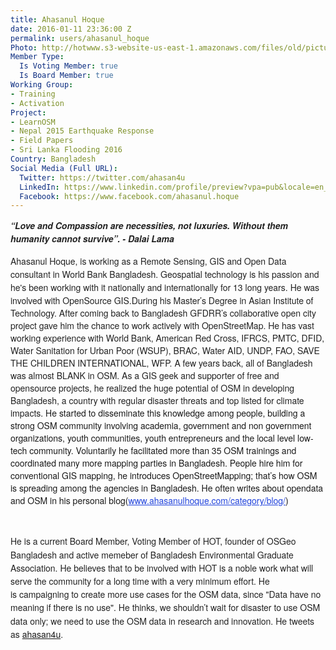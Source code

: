 ```yaml
---
title: Ahasanul Hoque
date: 2016-01-11 23:36:00 Z
permalink: users/ahasanul_hoque
Photo: http://hotwww.s3-website-us-east-1.amazonaws.com/files/old/pictures/picture-319-1452842533.jpg
Member Type:
  Is Voting Member: true
  Is Board Member: true
Working Group:
- Training
- Activation
Project:
- LearnOSM
- Nepal 2015 Earthquake Response
- Field Papers
- Sri Lanka Flooding 2016
Country: Bangladesh
Social Media (Full URL):
  Twitter: https://twitter.com/ahasan4u
  LinkedIn: https://www.linkedin.com/profile/preview?vpa=pub&locale=en_US
  Facebook: https://www.facebook.com/ahasanul.hoque
---
```


<p><em><strong><span style="color: #222222; font-family: 'Helvetica Neue', Arial, sans-serif; font-size: 14px; line-height: 21.2113px;"><span style="font-family: 'Helvetica Neue', Arial, sans-serif; font-size: 14px; font-variant-ligatures: normal; font-variant-caps: normal;">“Love and Compassion are necessities, not luxuries. Without them humanity cannot survive”. - Dalai Lama</span></span></strong></em></p><p><span style="color: #222222; font-family: 'Helvetica Neue', Arial, sans-serif; font-size: 14px; line-height: 21.2113px;">Ahasanul Hoque, is working as a Remote Sensing, GIS and Open Data consultant in World Bank Bangladesh. Geospatial technology is his passion and he's been working with it nationally and internationally for 13 long years.&nbsp;</span><span style="color: #222222; font-family: 'Helvetica Neue', Arial, sans-serif; font-size: 14px; font-style: normal; font-variant-ligatures: normal; font-variant-caps: normal; font-weight: normal;">He was involved with OpenSource GIS.</span><span style="color: #222222; font-family: 'Helvetica Neue', Arial, sans-serif; font-size: 14px;">During his Master’s Degree in Asian Institute of Technology. After coming back to Bangladesh GFDRR’s collaborative open city project gave him the chance to work actively with OpenStreetMap. He has vast working experience with World Bank, American Red Cross, IFRCS, PMTC, DFID, Water Sanitation for Urban Poor (WSUP), BRAC, Water AID, UNDP, FAO, SAVE THE CHILDREN INTERNATIONAL, WFP. A few years back, all of Bangladesh was almost BLANK in OSM. As a GIS geek and supporter of free and opensource projects, he realized the huge potential of OSM in developing Bangladesh, a country with regular disaster threats and top listed for climate impacts.&nbsp;</span><span style="font-family: 'Helvetica Neue', Arial, sans-serif; font-size: 14px; font-style: normal; font-variant-ligatures: normal; font-variant-caps: normal; font-weight: normal;">He started to disseminate this knowledge among people, building a strong OSM community involving academia, government and non government organizations, youth communities, youth entrepreneurs and the local level low-tech community. Voluntarily he facilitated more than 35 OSM trainings and coordinated many more mapping parties in Bangladesh. People hire him for conventional GIS mapping, he introduces OpenStreetMapping; that’s how OSM is spreading among the agencies in Bangladesh. He often writes about opendata and OSM in his personal blog(</span><a style="box-sizing: border-box; color: #2244dd; -webkit-appearance: none; outline: 0px; font-family: 'Helvetica Neue', Arial, sans-serif; font-size: 14px; font-style: normal; font-variant-ligatures: normal; font-variant-caps: normal; font-weight: normal;" href="http://www.ahasanulhoque.com/category/blog/" rel="nofollow">www.ahasanulhoque.com/category/blog/</a><span style="font-family: 'Helvetica Neue', Arial, sans-serif; font-size: 14px; font-style: normal; font-variant-ligatures: normal; font-variant-caps: normal; font-weight: normal;">)</span></p><p>&nbsp;</p><p><span style="color: #222222; font-family: 'Helvetica Neue', Arial, sans-serif; font-size: 14px; line-height: 21.2113px;">He is a current Board Member, Voting Member of HOT, founder of OSGeo Bangladesh and active memeber of Bangladesh Environmental Graduate Association.&nbsp;<span style="font-family: 'Helvetica Neue', Arial, sans-serif; font-size: 14px; font-style: normal; font-variant-ligatures: normal; font-variant-caps: normal; font-weight: normal;">He believes that to be involved with HOT is a noble work what will serve the community for a long time with a very minimum effort. He is&nbsp;</span><span style="font-family: 'Helvetica Neue', Arial, sans-serif; font-size: 14px; font-style: normal; font-variant-ligatures: normal; font-variant-caps: normal; font-weight: normal;">campaigning to create more use cases for the OSM data, since "Data have no meaning if there is no use". He thinks, we shouldn’t wait for disaster to use OSM data only; we need to use the OSM data in research and innovation. He tweets as <a href="https://twitter.com/ahasan4u">ahasan4u</a>.</span></span></p>
